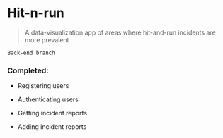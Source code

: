 # Hit-n-run

> A data-visualization app of areas where hit-and-run incidents are more prevalent

`Back-end branch`

### Completed:

* Registering users

* Authenticating users

* Getting incident reports

* Adding incident reports
